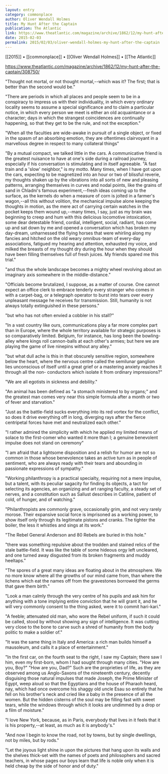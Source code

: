 ```yaml
---
layout: entry
category: commonplace
author: Oliver Wendall Holmes
title: My Hunt After the Captain
publication: The Atlantic
link: https://www.theatlantic.com/magazine/archive/1862/12/my-hunt-after-the-captain/308750/
date: 2015-02-03
permalink: 2015/02/03/oliver-wendall-holmes-my-hunt-after-the-captain
---
```


[[2015]] • [[commonplace]] • [[Oliver Wendall Holmes]] • [[The Atlantic]]

https://www.theatlantic.com/magazine/archive/1862/12/my-hunt-after-the-captain/308750/

"Thought not mortal, or not thought mortal,--which was it? The first; that is better than the second would be."

"There are periods in which all places and people seem to be in a conspiracy to impress us with their individuality, in which every ordinary locality seems to assume a special significance and to claim a particular notice, in which every person we meet is either an old acquaintance or a character; days in which the strangest coincidences are continually happening, so that they get to be the rule, and not the exception."

"When all the faculties are wide-awake in pursuit of a single object, or fixed in the spasm of an absorbing emotion, they are oftentimes clairvoyant in a marvellous degree in respect to many collateral things"

"By a mutual compact, we talked little in the cars. A communicative friend is the greatest nuisance to have at one's side during a railroad journey, especially if his conversation is stimulating and in itself agreeable. "A fast train and a 'slow' neighbor," is my motto. Many times, when I have got upon the cars, expecting to be magnetized into an hour or two of blissful reverie, my thoughts shaken up by the vibrations into all sorts of new and pleasing patterns, arranging themselves in curves and nodal points, like the grains of sand in Chladni's famous experiment,--fresh ideas coming up to the surface, as the kernels do when a measure of corn is jolted in a farmer's wagon,--all this without volition, the mechanical impulse alone keeping the thoughts in motion, as the mere act of carrying certain watches in the pocket keeps them wound up,--many times, I say, just as my brain was beginning to creep and hum with this delicious locomotive intoxication, some dear detestable friend, cordial, intelligent, social, radiant, has come up and sat down by me and opened a conversation which has broken my day-dream, unharnessed the flying horses that were whirling along my fancies and hitched on the old weary omnibus-team of every-day associations, fatigued my hearing and attention, exhausted my voice, and milked the breasts of my thought dry during the hour when they should have been filling themselves full of fresh juices. My friends spared me this trial."

"and thus the whole landscape becomes a mighty wheel revolving about an imaginary axis somewhere in the middle-distance."
 
"Officials become brutalized, I suppose, as a matter of course. One cannot expect an office clerk to embrace tenderly every stranger who comes in with a carpet-bag, or a telegraph operator to burst into tears over every unpleasant message he receives for transmission. Still, humanity is not always totally extinguished in these persons."

"but who has not often envied a cobbler in his stall?"
 
"In a vast country like ours, communications play a far more complex part than in Europe, where the whole territory available for strategic purposes is so comparatively limited. Belgium, for instance, has long been the bowling-alley where kings roll cannon-balls at each other's armies; but here we are playing the game of live ninepins without any alley."

"but what dull ache is this in that obscurely sensitive region, somewhere below the heart, where the nervous centre called the semilunar ganglion lies unconscious of itself until a great grief or a mastering anxiety reaches it through all the non- conductors which isolate it from ordinary impressions?"
 
"We are all egotists in sickness and debility."

"An animal has been defined as "a stomach ministered to by organs;" and the greatest man comes very near this simple formula after a month or two of fever and starvation."

"Just as the battle-field sucks everything into its red vortex for the conflict, so does it drive everything off in long, diverging rays after the fierce centripetal forces have met and neutralized each other."

"I rather admired the simplicity with which he applied my limited means of solace to the first-comer who wanted it more than I; a genuine benevolent impulse does not stand on ceremony"

"I am afraid that a lightsome disposition and a relish for humor are not so common in those whose benevolence takes an active turn as in people of sentiment, who are always ready with their tears and abounding in passionate expressions of sympathy."

"Working philanthropy is a practical specialty, requiring not a mere impulse, but a talent, with its peculiar sagacity for finding its objects, a tact for selecting its agencies, an organizing and art ranging faculty, a steady set of nerves, and a constitution such as Sallust describes in Catiline, patient of cold, of hunger, and of watching."

"Philanthropists are commonly grave, occasionally grim, and not very rarely morose. Their expansive social force is imprisoned as a working power, to show itself only through its legitimate pistons and cranks. The tighter the boiler, the less it whistles and sings at its work."

"The Rebel General Anderson and 80 Rebels are buried in this hole."

"there was something repulsive about the trodden and stained relics of the stale battle-field. It was like the table of some hideous orgy left uncleared, and one turned away disgusted from its broken fragments and muddy heeltaps."
 
"The spores of a great many ideas are floating about in the atmosphere. We no more know where all the growths of our mind came from, than where the lichens which eat the names off from the gravestones borrowed the germs that gave them birth."
 
"Look a man calmly through the very centre of his pupils and ask him for anything with a tone implying entire conviction that he will grant it, and he will very commonly consent to the thing asked, were it to commit hari-kari."

"A feeble; attenuated old man, who wore the Rebel uniform, if such it could be called, stood by without showing any sign of intelligence. It was cutting very close to the bone to carve such a shred of humanity from the body politic to make a soldier of."

"It was the same thing in Italy and America: a rich man builds himself a mausoleum, and calls it a place of entertainment."

"In the first car, on the fourth seat to the right, I saw my Captain; there saw I him, even my first-born, whom I had sought through many cities. "How are you, Boy?" "How are you, Dad?" Such are the proprieties of life, as they are observed among us Anglo-Saxons of the nineteenth century, decently disguising those natural impulses that made Joseph, the Prime Minister of Egypt, weep aloud so that the Egyptians and the house of Pharaoh heard, nay, which had once overcome his shaggy old uncle Esau so entirely that he fell on his brother's neck and cried like a baby in the presence of all the women. But the hidden cisterns of the soul may be filling fast with sweet tears, while the windows through which it looks are undimmed by a drop or a film of moisture."

"I love New York, because, as in Paris, everybody that lives in it feels that it is his property,--at least, as much as it is anybody's."

"And now I begin to know the road, not by towns, but by single dwellings, not by miles, but by rods."

"Let the joyous light shine in upon the pictures that hang upon its walls and the shelves thick-set with the names of poets and philosophers and sacred teachers, in whose pages our boys learn that life is noble only when it is held cheap by the side of honor and of duty."
